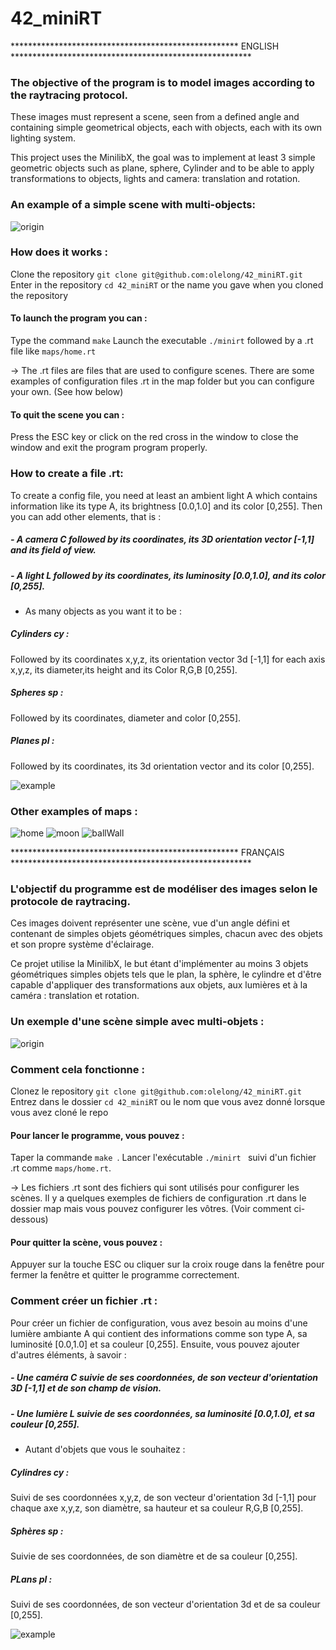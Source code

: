 # 42_miniRT

<p align="left"> **************************************************** ENGLISH ******************************************************* </p>

### The objective of the program is to model images according to the raytracing protocol.

These images must represent a scene, seen from a defined angle and containing simple 
geometrical objects, each with objects, each with its own lighting system.

This project uses the MinilibX, the goal was to implement at least 3 simple geometric 
objects such as plane, sphere, Cylinder and to be able to apply transformations to objects,
lights and camera: translation and rotation.


### An example of a simple scene with multi-objects:

![origin](./img/origin.png)

### How does it works :
Clone the repository ``` git clone git@github.com:olelong/42_miniRT.git ```  
Enter in the repository ``` cd 42_miniRT ``` or the name you gave when you cloned the repository  
  
#### To launch the program you can :
Type the command ``` make ```
Launch the executable ``` ./minirt ``` followed by a .rt file like ```maps/home.rt```

-> The .rt files are files that are used to configure scenes.
There are some examples of configuration files .rt in the map folder but you can configure your own.
(See how below)

#### To quit the scene you can :
Press the ESC key or click on the red cross in the window to close the window and exit
the program program properly.

### How to create a file .rt:
To create a config file, you need at least an ambient light A which contains information like its
type A, its brightness [0.0,1.0] and its color [0,255].
Then you can add other elements, that is :
##### - A camera C followed by its coordinates, its 3D orientation vector [-1,1] and its field of view.
##### - A light L followed by its coordinates, its luminosity [0.0,1.0], and its color [0,255].
- As many objects as you want it to be :
##### Cylinders cy :
Followed by its coordinates x,y,z, its orientation vector 3d [-1,1] for each axis x,y,z, 
its diameter,its height and its Color R,G,B [0,255].
##### Spheres sp :
Followed by its coordinates, diameter and color [0,255].
##### Planes pl :
Followed by its coordinates, its 3d orientation vector and its color [0,255].

![example](./img/example.png)

### Other examples of maps :

![home](./img/home.png)
![moon](./img/moonv2.png)
![ballWall](./img/ballWall.png)


<p align="left"> **************************************************** FRANÇAIS ******************************************************* </p>

### L'objectif du programme est de modéliser des images selon le protocole de raytracing.

Ces images doivent représenter une scène, vue d'un angle défini et contenant de simples 
objets géométriques simples, chacun avec des objets et son propre système d'éclairage.

Ce projet utilise la MinilibX, le but étant d'implémenter au moins 3 objets géométriques simples 
objets tels que le plan, la sphère, le cylindre et d'être capable d'appliquer des transformations aux objets,
aux lumières et à la caméra : translation et rotation.


### Un exemple d'une scène simple avec multi-objets :
  
![origin](./img/origin.png)
  
### Comment cela fonctionne :
Clonez le repository ``` git clone git@github.com:olelong/42_miniRT.git ```  
Entrez dans le dossier ``` cd 42_miniRT ``` ou le nom que vous avez donné lorsque vous avez cloné le repo  
  
#### Pour lancer le programme, vous pouvez :
Taper la commande ```make ```.
Lancer l'exécutable ```./minirt ``` suivi d'un fichier .rt comme ```maps/home.rt```.

-> Les fichiers .rt sont des fichiers qui sont utilisés pour configurer les scènes.
Il y a quelques exemples de fichiers de configuration .rt dans le dossier map mais vous pouvez configurer les vôtres.
(Voir comment ci-dessous)

#### Pour quitter la scène, vous pouvez :
Appuyer sur la touche ESC ou cliquer sur la croix rouge dans la fenêtre pour fermer la fenêtre et quitter
le programme correctement.

### Comment créer un fichier .rt :
Pour créer un fichier de configuration, vous avez besoin au moins d'une lumière ambiante A qui contient des informations 
comme son type A, sa luminosité [0.0,1.0] et sa couleur [0,255].
Ensuite, vous pouvez ajouter d'autres éléments, à savoir :
##### - Une caméra C suivie de ses coordonnées, de son vecteur d'orientation 3D [-1,1] et de son champ de vision.
##### - Une lumière L suivie de ses coordonnées, sa luminosité [0.0,1.0], et sa couleur [0,255].
- Autant d'objets que vous le souhaitez :
##### Cylindres cy :
Suivi de ses coordonnées x,y,z, de son vecteur d'orientation 3d [-1,1] pour chaque axe x,y,z, 
son diamètre, sa hauteur et sa couleur R,G,B [0,255].
##### Sphères sp :
Suivie de ses coordonnées, de son diamètre et de sa couleur [0,255].
##### PLans pl :
Suivi de ses coordonnées, de son vecteur d'orientation 3d et de sa couleur [0,255].

![example](./img/example.png)
